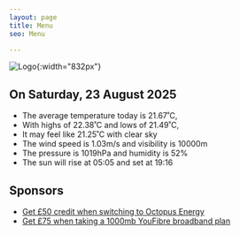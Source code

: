 ```yaml
---
layout: page
title: Menu
seo: Menu

---
```


![Logo](/images/logo.jpg){:width="832px"}

<!-- weather_marker starts -->
## On Saturday, 23 August 2025

- The average temperature today is 21.67˚C,
- With highs of 22.38˚C and lows of 21.49˚C,
- It may feel like 21.25˚C with clear sky
- The wind speed is 1.03m/s and visibility is 10000m
- The pressure is 1019hPa and humidity is 52%
- The sun will rise at 05:05 and set at 19:16

<!-- weather_marker ends -->

## Sponsors

- [Get £50 credit when switching to Octopus Energy](https://bit.ly/3oD1nnS)
- [Get £75 when taking a 1000mb YouFibre broadband plan](https://aklam.io/91zWhU?)
